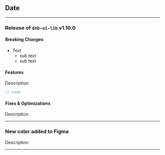 ## Date

---

### Release of `dnb-ui-lib` v1.10.0

#### Breaking Changes

- Text
  - sub text
  - sub text

#### Features

Description

```js
// code
```

#### Fixes & Optimizations

Description

---

### New color added to Figma

Description

---
